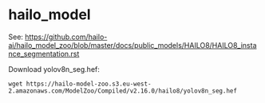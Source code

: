 # hailo_model
See: https://github.com/hailo-ai/hailo_model_zoo/blob/master/docs/public_models/HAILO8/HAILO8_instance_segmentation.rst

Download yolov8n_seg.hef:
```
wget https://hailo-model-zoo.s3.eu-west-2.amazonaws.com/ModelZoo/Compiled/v2.16.0/hailo8/yolov8n_seg.hef
```
